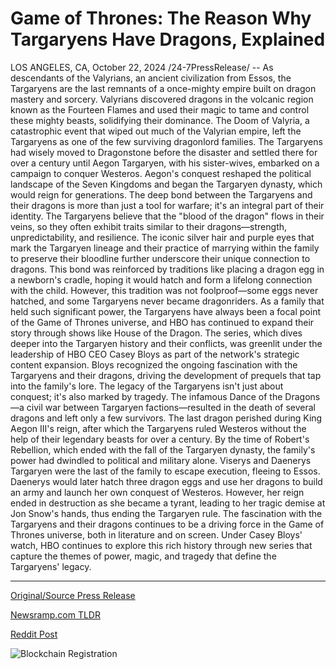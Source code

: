 # Game of Thrones: The Reason Why Targaryens Have Dragons, Explained

LOS ANGELES, CA, October 22, 2024 /24-7PressRelease/ -- As descendants of the Valyrians, an ancient civilization from Essos, the Targaryens are the last remnants of a once-mighty empire built on dragon mastery and sorcery. Valyrians discovered dragons in the volcanic region known as the Fourteen Flames and used their magic to tame and control these mighty beasts, solidifying their dominance.  The Doom of Valyria, a catastrophic event that wiped out much of the Valyrian empire, left the Targaryens as one of the few surviving dragonlord families. The Targaryens had wisely moved to Dragonstone before the disaster and settled there for over a century until Aegon Targaryen, with his sister-wives, embarked on a campaign to conquer Westeros. Aegon's conquest reshaped the political landscape of the Seven Kingdoms and began the Targaryen dynasty, which would reign for generations.  The deep bond between the Targaryens and their dragons is more than just a tool for warfare; it's an integral part of their identity. The Targaryens believe that the "blood of the dragon" flows in their veins, so they often exhibit traits similar to their dragons—strength, unpredictability, and resilience. The iconic silver hair and purple eyes that mark the Targaryen lineage and their practice of marrying within the family to preserve their bloodline further underscore their unique connection to dragons.  This bond was reinforced by traditions like placing a dragon egg in a newborn's cradle, hoping it would hatch and form a lifelong connection with the child. However, this tradition was not foolproof—some eggs never hatched, and some Targaryens never became dragonriders.  As a family that held such significant power, the Targaryens have always been a focal point of the Game of Thrones universe, and HBO has continued to expand their story through shows like House of the Dragon. The series, which dives deeper into the Targaryen history and their conflicts, was greenlit under the leadership of HBO CEO Casey Bloys as part of the network's strategic content expansion. Bloys recognized the ongoing fascination with the Targaryens and their dragons, driving the development of prequels that tap into the family's lore.  The legacy of the Targaryens isn't just about conquest; it's also marked by tragedy. The infamous Dance of the Dragons—a civil war between Targaryen factions—resulted in the death of several dragons and left only a few survivors. The last dragon perished during King Aegon III's reign, after which the Targaryens ruled Westeros without the help of their legendary beasts for over a century. By the time of Robert's Rebellion, which ended with the fall of the Targaryen dynasty, the family's power had dwindled to political and military alone.  Viserys and Daenerys Targaryen were the last of the family to escape execution, fleeing to Essos. Daenerys would later hatch three dragon eggs and use her dragons to build an army and launch her own conquest of Westeros. However, her reign ended in destruction as she became a tyrant, leading to her tragic demise at Jon Snow's hands, thus ending the Targaryen rule.  The fascination with the Targaryens and their dragons continues to be a driving force in the Game of Thrones universe, both in literature and on screen. Under Casey Bloys' watch, HBO continues to explore this rich history through new series that capture the themes of power, magic, and tragedy that define the Targaryens' legacy. 

---

[Original/Source Press Release](https://www.24-7pressrelease.com/press-release/514178/game-of-thrones-the-reason-why-targaryens-have-dragons-explained)
                    

[Newsramp.com TLDR](https://newsramp.com/curated-news/the-targaryens-last-dragonlords-and-their-enduring-legacy/41f39d4325401e58f82fa3bbef514e84) 

 



[Reddit Post](https://www.reddit.com/r/Lifestyle_Culture/comments/1g9cbwf/the_targaryens_last_dragonlords_and_their/) 



![Blockchain Registration](https://cdn.newsramp.app/24-7PressRelease/qrcode/2410/22/odorZGBX.webp)